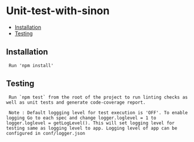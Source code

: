 # Unit-test-with-sinon <br />

 * [Installation](#Installation)
 * [Testing](#Testing)


## Installation
```
 Run 'npm install'

```

## Testing

```
 Run `npm test` from the root of the project to run linting checks as well as unit tests and generate code-coverage report.

 Note : Default loggging level for test execution is 'OFF'. To enable logging Go to each spec and change logger.loglevel = 1 to logger.loglevel = getLogLevel(). This will set logging level for testing same as logging level to app. Logging level of app can be configured in conf/logger.json

 ```
